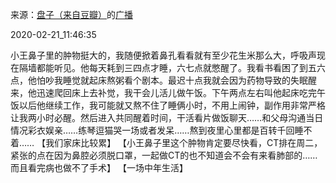 来源：[盘子（来自豆瓣）](https://www.douban.com/people/zhaoxun69/)的[广播](https://www.douban.com/people/zhaoxun69/status/2824268670/)


2020-02-21_11:46:35


小王鼻子里的肿物挺大的，我随便掀着鼻孔看看就有至少花生米那么大，呼吸声现在隔墙都能听见。他每天耗到三四点才睡，六七点就憋醒了。我看书看困了到五六点，他怕吵我睡觉就起床熬粥看个剧本。最迟十点我就会因为药物导致的失眠醒来，他迅速爬回床上去补觉，我干会儿活儿做午饭。下午两点左右叫他起床吃完午饭以后他继续工作，我可能就又熬不住了睡俩小时，不用上闹钟，副作用非常严格让我两小时必醒。然后进入共同醒着时间，干活看片做饭聊天……和父母沟通当日情况彩衣娱亲……练琴逗猫哭一场或者发呆……熬到夜里心里都是百转千回睡不着……
【我们家床比较累】
【小王鼻子里这个肿物肯定要尽快看，CT排在周二，紧张的点在因为鼻腔必须脱口罩，一起做CT的也不知道会不会有来看肺部的……而且看完病也做不了手术】
【一场中年生活】
